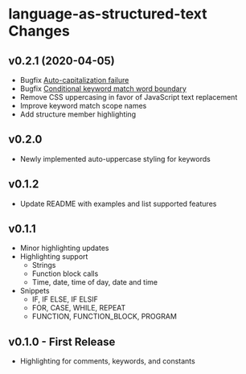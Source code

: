 # language-as-structured-text Changes

## v0.2.1 (2020-04-05)
* Bugfix [Auto-capitalization failure](https://github.com/tmatijevich/language-as-structured-text/issues/2)
* Bugfix [Conditional keyword match word boundary](https://github.com/tmatijevich/language-as-structured-text/issues/1)
* Remove CSS uppercasing in favor of JavaScript text replacement
* Improve keyword match scope names
* Add structure member highlighting

## v0.2.0
* Newly implemented auto-uppercase styling for keywords

## v0.1.2
* Update README with examples and list supported features

## v0.1.1 
* Minor highlighting updates
* Highlighting support
	* Strings
	* Function block calls
	* Time, date, time of day, date and time
* Snippets
	* IF, IF ELSE, IF ELSIF
	* FOR, CASE, WHILE, REPEAT
	* FUNCTION, FUNCTION_BLOCK, PROGRAM

## v0.1.0 - First Release
* Highlighting for comments, keywords, and constants
